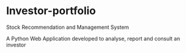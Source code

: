 # Investor-portfolio

Stock Recommendation and Management System

A Python Web Application developed to analyse, report and consult an investor
